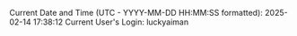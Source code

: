 Current Date and Time (UTC - YYYY-MM-DD HH:MM:SS formatted): 2025-02-14 17:38:12
Current User's Login: luckyaiman
